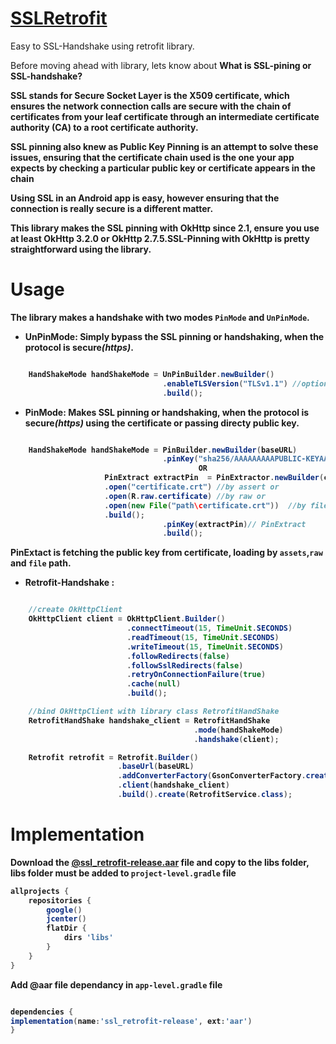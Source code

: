 # [SSLRetrofit][0]

Easy to SSL-Handshake using retrofit library.

Before moving ahead with library, lets know about <b>What is SSL-pining or SSL-handshake<b>?

SSL stands for Secure Socket Layer is the X509 certificate,
which ensures the network connection calls are secure with the chain of certificates from your leaf certificate through an intermediate certificate authority (CA) to a root certificate authority.

SSL pinning also knew as Public Key Pinning is an attempt to solve these issues, ensuring that the certificate chain used is the one your app expects by checking a particular public key or certificate appears in the chain

Using SSL in an Android app is easy, however ensuring that the connection is really secure is a different matter.

This library makes the SSL pinning with OkHttp since 2.1, ensure you use at least <b>OkHttp 3.2.0</b> or <b>OkHttp 2.7.5.</b>SSL-Pinning with OkHttp is pretty straightforward using the library.

# Usage

The library makes a handshake with two modes `PinMode` and `UnPinMode`.

* <b>UnPinMode:</b> Simply bypass the SSL pinning or handshaking, when the protocol is secure<i>(https)</i>.

```java

    HandShakeMode handShakeMode = UnPinBuilder.newBuilder()
                                  .enableTLSVersion("TLSv1.1") //optional, default SSL
                                  .build();
```

* <b>PinMode:</b> Makes SSL pinning or handshaking, when the protocol is secure<i>(https)</i> using the certificate or passing directy public key.

```java

    HandShakeMode handShakeMode = PinBuilder.newBuilder(baseURL)
                                  .pinKey("sha256/AAAAAAAAAPUBLIC-KEYAAAAAAAAAA")//hardcoded public key
                                          OR
                     PinExtract extractPin  = PinExtractor.newBuilder(context, "sha256")
                     .open("certificate.crt") //by assert or
                     .open(R.raw.certificate) //by raw or
                     .open(new File("path\certificate.crt"))  //by file
                     .build();
                                  .pinKey(extractPin)// PinExtract
                                  .build();
```

PinExtact is fetching the public key from certificate, loading by `assets`,`raw` and `file` path.

* <b>Retrofit-Handshake :</b>

```java

    //create OkHttpClient
    OkHttpClient client = OkHttpClient.Builder()
                          .connectTimeout(15, TimeUnit.SECONDS)
                          .readTimeout(15, TimeUnit.SECONDS)
                          .writeTimeout(15, TimeUnit.SECONDS)
                          .followRedirects(false)
                          .followSslRedirects(false)
                          .retryOnConnectionFailure(true)
                          .cache(null)
                          .build();

    //bind OkHttpClient with library class RetrofitHandShake
    RetrofitHandShake handshake_client = RetrofitHandShake
                                         .mode(handShakeMode)
                                         .handshake(client);

    Retrofit retrofit = Retrofit.Builder()
                        .baseUrl(baseURL)
                        .addConverterFactory(GsonConverterFactory.create())
                        .client(handshake_client)
                        .build().create(RetrofitService.class);

```
# Implementation
Download the [@ssl_retrofit-release.aar][1] file and copy to the libs folder, libs folder must be added to `project-level.gradle` file

```gradle
allprojects {
    repositories {
        google()
        jcenter()
        flatDir {
            dirs 'libs'
        }
    }
}

```
Add @aar file dependancy in `app-level.gradle` file

```gradle

dependencies {
implementation(name:'ssl_retrofit-release', ext:'aar')
}

```
[0]:https://github.com/Parmar-07/SSLRetrofit/blob/master/demo/ssl-retrofit-demo.apk
[1]:https://github.com/Parmar-07/SSLRetrofit/blob/master/demo/ssl_retrofit-release.aar